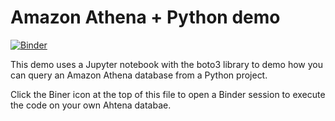 # Amazon Athena + Python demo
[![Binder](https://mybinder.org/badge_logo.svg)](https://mybinder.org/v2/gh/contactsunny/athena_python_demo/HEAD)

This demo uses a Jupyter notebook with the boto3 library to demo how you can query an Amazon Athena database from a Python project.

Click the Biner icon at the top of this file to open a Binder session to execute the code on your own Ahtena databae.

